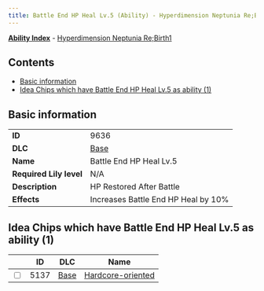 ```yaml
---
title: Battle End HP Heal Lv.5 (Ability) - Hyperdimension Neptunia Re;Birth1
---
```


[**Ability Index**](/neptunia/rb1/ability/index.html) - [Hyperdimension Neptunia Re;Birth1](/neptunia/rb1)

## Contents

- [Basic information](#basic-information)
- [Idea Chips which have Battle End HP Heal Lv.5 as ability (1)](#idea-chips-which-have-battle-end-hp-heal-lv5-as-ability-1)

## Basic information

|   |   |
| -- | -- |
| **ID** | 9636
**DLC** | [Base](/neptunia/rb1/dlc/1-base.html)
**Name** | Battle End HP Heal Lv.5
**Required Lily level** | N/A
**Description** | HP Restored After Battle
**Effects** | Increases Battle End HP Heal by 10% |


## Idea Chips which have Battle End HP Heal Lv.5 as ability (1)

|    | ID | DLC | Name |
| -- | -- | --- | ---- |
| <input type="checkbox" id="rb1-item-1-5137" class="trackbox" /> | 5137 | [Base](/neptunia/rb1/dlc/1-base.html) | [Hardcore-oriented](/neptunia/rb1/item/1-5137-hardcore-oriented.html) |
